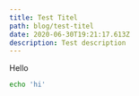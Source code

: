 ```yaml
---
title: Test Titel
path: blog/test-titel
date: 2020-06-30T19:21:17.613Z
description: Test description
---
```

Hello

```bash
echo 'hi'
```